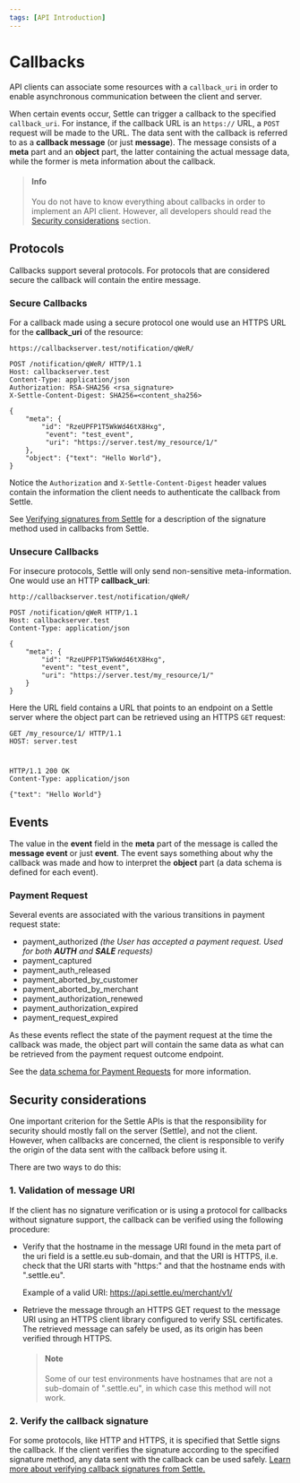 ```yaml
---
tags: [API Introduction]
---
```


# Callbacks

API clients can associate some resources with a `callback_uri` in order to enable asynchronous communication between the client and server.

When certain events occur, Settle can trigger a callback to the specified `callback_uri`. For instance, if the callback URL is an `https://` URL, a `POST` request will be made to the URL. The data sent with the callback is referred to as a **callback message** (or just **message**). The message consists of a **meta** part and an **object** part, the latter containing the actual message data, while the former is meta information about the callback.

> #### Info
>
> You do not have to know everything about callbacks in order to implement an API client. However, all developers should read the [Security considerations](#security-considerations) section.

####

## Protocols

Callbacks support several protocols. For protocols that are considered secure the callback will contain the entire message.

### Secure Callbacks
For a callback made using a secure protocol one would use an HTTPS URL for the **callback_uri** of the resource: 

`https://callbackserver.test/notification/qWeR/`

```http title="Example request"
POST /notification/qWeR/ HTTP/1.1
Host: callbackserver.test
Content-Type: application/json
Authorization: RSA-SHA256 <rsa_signature>
X-Settle-Content-Digest: SHA256=<content_sha256>

{
    "meta": {
        "id": "RzeUPFP1T5WkWd46tX8Hxg",
         "event": "test_event",
         "uri": "https://server.test/my_resource/1/"
    },
    "object": {"text": "Hello World"},
}
```

Notice the `Authorization` and `X-Settle-Content-Digest` header values contain the information the client needs to authenticate the callback from Settle.

See [Verifying signatures from Settle]() for a description of the signature method used in callbacks from Settle.

### Unsecure Callbacks

For insecure protocols, Settle will only send non-sensitive meta-information. One would use an HTTP **callback_uri**:

`http://callbackserver.test/notification/qWeR/`

```http title="Example request"
POST /notification/qWeR HTTP/1.1
Host: callbackserver.test
Content-Type: application/json

{
    "meta": {
        "id": "RzeUPFP1T5WkWd46tX8Hxg",
        "event": "test_event",
        "uri": "https://server.test/my_resource/1/"
    }
}
```

Here the URL field contains a URL that points to an endpoint on a Settle server where the object part can be retrieved using an HTTPS `GET` request:

```http title="Request"
GET /my_resource/1/ HTTP/1.1
HOST: server.test
```
#

```http title="Response"
HTTP/1.1 200 OK
Content-Type: application/json

{"text": "Hello World"}
```

####

## Events

The value in the **event** field in the **meta** part of the message is called the **message event** or just **event**. The event says something about why the callback was made and how to interpret the **object** part (a data schema is defined for each event).

### Payment Request

Several events are associated with the various transitions in payment request state:

- payment_authorized *(the User has accepted a payment request. Used for both **AUTH** and **SALE** requests)*
- payment_captured
- payment_auth_released
- payment_aborted_by_customer
- payment_aborted_by_merchant
- payment_authorization_renewed
- payment_authorization_expired
- payment_request_expired

As these events reflect the state of the payment request at the time the callback was made, the object part will contain the same data as what can be retrieved from the payment request outcome endpoint.

See the [data schema for Payment Requests](../merchant-api/b3A6ODY4MjgyNA-merchant-payment-request-create#request-body) for more information.



## Security considerations

One important criterion for the Settle APIs is that the responsibility for security should mostly fall on the server (Settle), and not the client. However, when callbacks are concerned, the client is responsible to verify the origin of the data sent with the callback before using it.

There are two ways to do this:

### 1. Validation of message URI
If the client has no signature verification or is using a protocol for callbacks without signature support, the callback can be verified using the following procedure:

- Verify that the hostname in the message URI found in the meta part of the uri field is a settle.eu sub-domain, and that the URI is HTTPS, iI.e. check that the URI starts with "https:" and that the hostname ends with ".settle.eu".

  Example of a valid URI:
  https://api.settle.eu/merchant/v1/
 

- Retrieve the message through an HTTPS GET request to the message URI using an HTTPS client library configured to verify SSL certificates. The retrieved message can safely be used, as its origin has been verified through HTTPS.

  > #### Note
  >
  > Some of our test environments have hostnames that are not a sub-domain of ".settle.eu", in which case this method will not work.
 

### 2. Verify the callback signature
For some protocols, like HTTP and HTTPS, it is specified that Settle signs the callback. If the client verifies the signature according to the specified signature method, any data sent with the callback can be used safely. [Learn more about verifying callback signatures from Settle.](./ZG9jOjM0NzQwMDAw-verifying-signatures-from-settle)
